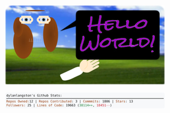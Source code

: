 <!-- 
Version 2.0.233
Built Wed Apr 23 2025 05:04:04 GMT+0000 (Coordinated Universal Time)
-->

<h1 align="center">
  <a href="https://github.com/dylanlangston/dylanlangston/tree/master/src" title="Click to View Source">
    <picture width="100%" alt="Dylan">
      <source media="(prefers-color-scheme: dark)" srcset="dylan-dark.svg?version=2.0.233">
      <img src="dylan-light.svg?version=2.0.233" alt="Dylan">
    </picture>
  </a>
</h1>

<div align="center">
  <picture width="100%" alt="Profile Info and Stats">
    <source media="(prefers-color-scheme: dark)" srcset="stats-dark.svg?version=2.0.233">
    <img src="stats-light.svg?version=2.0.233" alt="Profile Info and Stats">
  </picture>
</div>
